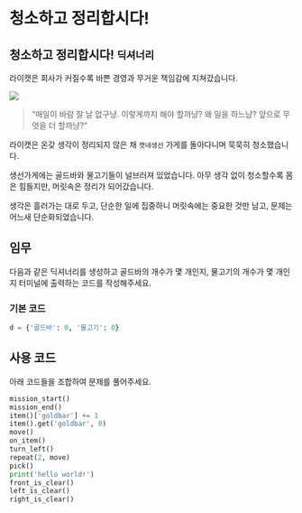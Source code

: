 # 청소하고 정리합시다!

## 청소하고 정리합시다! `딕셔너리`

라이캣은 회사가 커질수록 바쁜 경영과 무거운 책임감에 지쳐갔습니다.

![](./10.jpg)

> “매일이 바람 잘 날 없구냥. 이렇게까지 해야 할까냥? 왜 일을 하느냥? 앞으로 무엇을 더 할까냥?”

라이캣은 온갖 생각이 정리되지 않은 채 `캣네생선` 가게를 돌아다니며 묵묵히 청소했습니다. 

생선가게에는 골드바와 물고기들이 널브러져 있었습니다. 아무 생각 없이 청소할수록 몸은 힘들지만, 머릿속은 정리가 되어갔습니다.

생각은 흘러가는 대로 두고, 단순한 일에 집중하니 머릿속에는 중요한 것만 남고, 문제는 어느새 단순화되었습니다.


## 임무

다음과 같은 딕셔너리를 생성하고 골드바의 개수가 몇 개인지, 물고기의 개수가 몇 개인지 터미널에 출력하는 코드를 작성해주세요.

### 기본 코드

```python
d = {'골드바': 0, '물고기': 0}
```


## 사용 코드
아래 코드들을 조합하여 문제를 풀어주세요.
```python
mission_start()
mission_end()
item()['goldbar'] += 1
item().get('goldbar', 0)
move()
on_item()
turn_left()
repeat(2, move)
pick()
print('hello world!')
front_is_clear()
left_is_clear()
right_is_clear()
```
